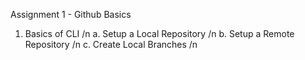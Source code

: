 Assignment 1 - Github Basics

1. Basics of CLI /n
	a. Setup a Local Repository /n
	b. Setup a Remote Repository /n
	c. Create Local Branches /n